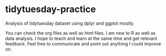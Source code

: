 # tidytuesday-practice
Analysis of tidytuesday dataset using dplyr and ggplot mostly.

You can check the org files as well as html files.
I am new to R as well as data analysis. I hope to teach and learn at the same time and get relevant feedback. 
Feel free to communicate and point out anything I could improve on.
